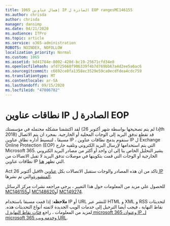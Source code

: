 ```yaml
---
title: 1065 إهمال عناوين IP الصادرة ل EOP rangesMC146155
ms.author: chrisda
author: chrisda
manager: dansimp
ms.date: 04/21/2020
ms.audience: ITPro
ms.topic: article
ms.service: o365-administration
ROBOTS: NOINDEX, NOFOLLOW
localization_priority: Normal
ms.custom: 1065
ms.assetid: bd41784e-8002-428d-bc19-25671cfd34e8
ms.openlocfilehash: afd725668f906339f4b7d769bb67a4d2ee5a6ac6
ms.sourcegitcommit: c6692ce0fa1358ec3529e59ca0ecdfdea4cdc759
ms.translationtype: MT
ms.contentlocale: ar-SA
ms.lasthandoff: 09/15/2020
ms.locfileid: "47806782"
---
```

# <a name="deprecation-of-eop-outbound-ip-address-ranges"></a>نطاقات عناوين IP الصادرة ل EOP

لقد اكتشفنا مشكله محتمله في مؤسستك (إذا لم يتم تصحيحها بواسطة شهر أكتوبر 26th 2018) قد تقطع تدفق البريد إلى الوجات المحلية أو الخارجية. بمجرد ان يتم الاتصال مسبقا ، لتبسيط أداره نطاق عناوين IP ، سنقوم بدمج نطاقات عناوين IP ل Exchange Online Protection (EOP) التي يتم استخدامها لإرسال البريد الكتروني وتلقيه خارج Microsoft 365. يشير التحليل الخاص بنا إلى ان واحد أو أكثر من مصادر البريد الكتروني الخارجية أو الوجات التي قمت بتكوينها في موصلات تدفق البريد لا تقبل الاتصالات من نطاقات عناوين IP التي تظهر [هنا](https://docs.microsoft.com/office365/SecurityCompliance/eop/exchange-online-protection-ip-addresses).

Act قبل أكتوبر 26th تاكد من ان هذه المصادر والوجات ستقبل الاتصالات بكل [عناوين IP المنشورة](https://docs.microsoft.com/office365/SecurityCompliance/eop/exchange-online-protection-ip-addresses)والتي تم نشرها.

للحصول علي مزيد من المعلومات حول هذا التغيير ، يرجى مراجعه نشرات مركز الرسائل [MC146155](https://portal.office.com/AdminPortal/home?switchtomodern=true#/MessageCenter?id=MC146155)أو [MC148620](https://portal.office.com/AdminPortal/home?switchtomodern=true#/MessageCenter?id=MC148620)أو [MC149274](https://portal.office.com/AdminPortal/home?switchtomodern=true#/MessageCenter?id=MC149274).

**ملاحظه**: إذا قمت مسبقا باستخدام IP أو URL للنشر عبر HTML و XML و RSS لتحديثات نقاط النهاية ، فيجب أيضا الترحيل إلى خدمات الويب الجديدة لاتمته أنواع التحديثات هذه. لمزيد من المعلومات ، راجع [فئات نقاط النهاية ل microsoft 365 وعنوان IP ل microsoft 365 وخدمه ويب URL](https://techcommunity.microsoft.com/t5/Office-365-Blog/Announcing-Office-365-endpoint-categories-and-Office-365-IP/ba-p/177638).
